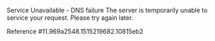 Service Unavailable - DNS failure The server is temporarily unable to service your request. Please try again later.

Reference #11.969a2548.1515219682.10815eb2